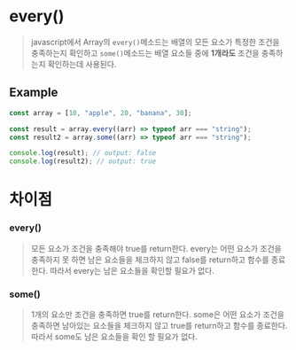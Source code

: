 # every()
> javascript에서 Array의 `every()`메소드는 배열의 모든 요소가 특정한 조건을 충족하는지 확인하고
> `some()`메소드는 배열 요소들 중에 __1개라도__ 조건을 충족하는지 확인하는데 사용된다.

## Example
```js
const array = [10, "apple", 20, "banana", 30];

const result = array.every((arr) => typeof arr === "string");
const result2 = array.some((arr) => typeof arr === "string");

console.log(result); // output: false
console.log(result2); // output: true
```

# 차이점

### every()
> 모든 요소가 조건을 충족해야 true를 return한다.
> every는 어떤 요소가 조건을 충족하지 못 하면 남은 요소들을 체크하지 않고 false를 return하고 함수를 종료한다.
> 따라서 every는 남은 요소들을 확인할 필요가 없다.

### some()
> 1개의 요소만 조건을 충족하면 true를 return한다.
> some은 어떤 요소가 조건을 충족하면 남아있는 요소들을 체크하지 않고 true를 return하고 함수를 종료한다.
> 따라서 some도 남은 요소들을 확인 할 필요가 없다.
